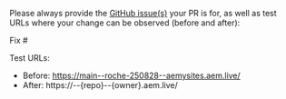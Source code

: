 Please always provide the [GitHub issue(s)](../issues) your PR is for, as well as test URLs where your change can be observed (before and after):

Fix #<gh-issue-id>

Test URLs:
- Before: https://main--roche-250828--aemysites.aem.live/
- After: https://<branch>--{repo}--{owner}.aem.live/
